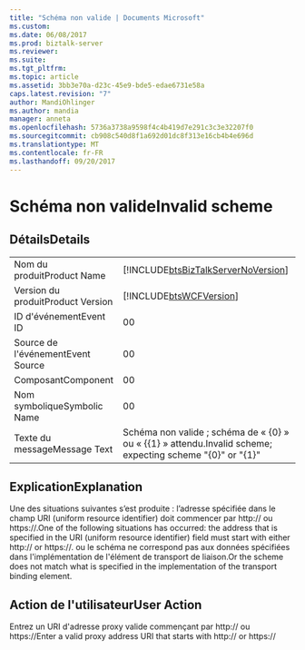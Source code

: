 ```yaml
---
title: "Schéma non valide | Documents Microsoft"
ms.custom: 
ms.date: 06/08/2017
ms.prod: biztalk-server
ms.reviewer: 
ms.suite: 
ms.tgt_pltfrm: 
ms.topic: article
ms.assetid: 3bb3e70a-d23c-45e9-bde5-edae6731e58a
caps.latest.revision: "7"
author: MandiOhlinger
ms.author: mandia
manager: anneta
ms.openlocfilehash: 5736a3738a9598f4c4b419d7e291c3c3e32207f0
ms.sourcegitcommit: cb908c540d8f1a692d01dc8f313e16cb4b4e696d
ms.translationtype: MT
ms.contentlocale: fr-FR
ms.lasthandoff: 09/20/2017
---
```

# <a name="invalid-scheme"></a><span data-ttu-id="bed01-102">Schéma non valide</span><span class="sxs-lookup"><span data-stu-id="bed01-102">Invalid scheme</span></span>
## <a name="details"></a><span data-ttu-id="bed01-103">Détails</span><span class="sxs-lookup"><span data-stu-id="bed01-103">Details</span></span>  
  
|||  
|-|-|  
|<span data-ttu-id="bed01-104">Nom du produit</span><span class="sxs-lookup"><span data-stu-id="bed01-104">Product Name</span></span>|[!INCLUDE[btsBizTalkServerNoVersion](../includes/btsbiztalkservernoversion-md.md)]|  
|<span data-ttu-id="bed01-105">Version du produit</span><span class="sxs-lookup"><span data-stu-id="bed01-105">Product Version</span></span>|[!INCLUDE[btsWCFVersion](../includes/btswcfversion-md.md)]|  
|<span data-ttu-id="bed01-106">ID d'événement</span><span class="sxs-lookup"><span data-stu-id="bed01-106">Event ID</span></span>|<span data-ttu-id="bed01-107">0</span><span class="sxs-lookup"><span data-stu-id="bed01-107">0</span></span>|  
|<span data-ttu-id="bed01-108">Source de l'événement</span><span class="sxs-lookup"><span data-stu-id="bed01-108">Event Source</span></span>|<span data-ttu-id="bed01-109">0</span><span class="sxs-lookup"><span data-stu-id="bed01-109">0</span></span>|  
|<span data-ttu-id="bed01-110">Composant</span><span class="sxs-lookup"><span data-stu-id="bed01-110">Component</span></span>|<span data-ttu-id="bed01-111">0</span><span class="sxs-lookup"><span data-stu-id="bed01-111">0</span></span>|  
|<span data-ttu-id="bed01-112">Nom symbolique</span><span class="sxs-lookup"><span data-stu-id="bed01-112">Symbolic Name</span></span>|<span data-ttu-id="bed01-113">0</span><span class="sxs-lookup"><span data-stu-id="bed01-113">0</span></span>|  
|<span data-ttu-id="bed01-114">Texte du message</span><span class="sxs-lookup"><span data-stu-id="bed01-114">Message Text</span></span>|<span data-ttu-id="bed01-115">Schéma non valide ; schéma de « {0} » ou « {{1} » attendu.</span><span class="sxs-lookup"><span data-stu-id="bed01-115">Invalid scheme; expecting scheme "{0}" or "{1}"</span></span>|  
  
## <a name="explanation"></a><span data-ttu-id="bed01-116">Explication</span><span class="sxs-lookup"><span data-stu-id="bed01-116">Explanation</span></span>  
 <span data-ttu-id="bed01-117">Une des situations suivantes s’est produite : l’adresse spécifiée dans le champ URI (uniform resource identifier) doit commencer par http:// ou https://.</span><span class="sxs-lookup"><span data-stu-id="bed01-117">One of the following situations has occurred: the address that is specified in the URI (uniform resource identifier) field must start with either http:// or https://.</span></span> <span data-ttu-id="bed01-118">ou le schéma ne correspond pas aux données spécifiées dans l'implémentation de l'élément de transport de liaison.</span><span class="sxs-lookup"><span data-stu-id="bed01-118">Or the scheme does not match what is specified in the implementation of the transport binding element.</span></span>  
  
## <a name="user-action"></a><span data-ttu-id="bed01-119">Action de l'utilisateur</span><span class="sxs-lookup"><span data-stu-id="bed01-119">User Action</span></span>  
 <span data-ttu-id="bed01-120">Entrez un URI d'adresse proxy valide commençant par http:// ou https://</span><span class="sxs-lookup"><span data-stu-id="bed01-120">Enter a valid proxy address URI that starts with http:// or https://</span></span>